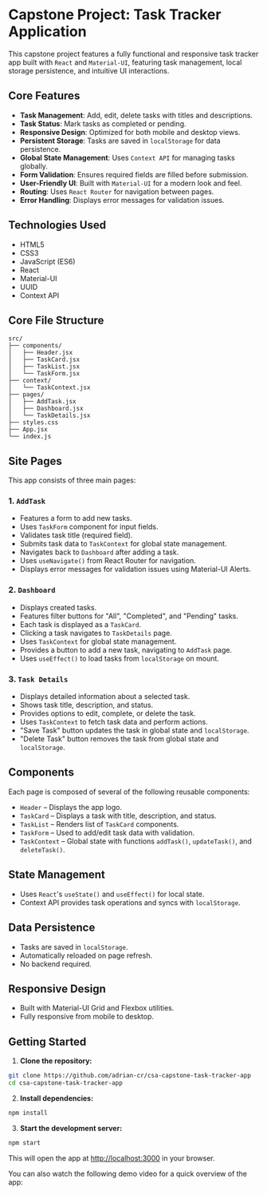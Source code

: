 # Capstone Project: Task Tracker Application
This capstone project features a fully functional and responsive task tracker app built with `React` and `Material-UI`, featuring task management, local storage persistence, and intuitive UI interactions.

## Core Features
* **Task Management**: Add, edit, delete tasks with titles and descriptions.
* **Task Status**: Mark tasks as completed or pending.
* **Responsive Design**: Optimized for both mobile and desktop views.
* **Persistent Storage**: Tasks are saved in `localStorage` for data persistence.
* **Global State Management**: Uses `Context API` for managing tasks globally.
* **Form Validation**: Ensures required fields are filled before submission.
* **User-Friendly UI**: Built with `Material-UI` for a modern look and feel.
* **Routing**: Uses `React Router` for navigation between pages.
* **Error Handling**: Displays error messages for validation issues.

## Technologies Used
* HTML5
* CSS3
* JavaScript (ES6)
* React
* Material-UI
* UUID
* Context API

## Core File Structure

```
src/
├── components/
│   ├── Header.jsx
│   ├── TaskCard.jsx
│   ├── TaskList.jsx
│   └── TaskForm.jsx
├── context/
│   └── TaskContext.jsx
├── pages/
│   ├── AddTask.jsx
│   ├── Dashboard.jsx
│   └── TaskDetails.jsx
├── styles.css
├── App.jsx
└── index.js
```

## Site Pages
This app consists of three main pages:
### 1. `AddTask`
* Features a form to add new tasks.
* Uses `TaskForm` component for input fields.
* Validates task title (required field).
* Submits task data to `TaskContext` for global state management.
* Navigates back to `Dashboard` after adding a task.
* Uses `useNavigate()` from React Router for navigation.
* Displays error messages for validation issues using Material-UI Alerts.

### 2. `Dashboard`
* Displays created tasks.
* Features filter buttons for "All", "Completed", and "Pending" tasks.
* Each task is displayed as a `TaskCard`.
* Clicking a task navigates to `TaskDetails` page.
* Uses `TaskContext` for global state management.
* Provides a button to add a new task, navigating to `AddTask` page.
* Uses `useEffect()` to load tasks from `localStorage` on mount.

### 3. `Task Details`
* Displays detailed information about a selected task.
* Shows task title, description, and status.
* Provides options to edit, complete, or delete the task.
* Uses `TaskContext` to fetch task data and perform actions.
* "Save Task" button updates the task in global state and `localStorage`.
* "Delete Task" button removes the task from global state and `localStorage`.

## Components
Each page is composed of several of the following reusable components:
* `Header` – Displays the app logo.
* `TaskCard` – Displays a task with title, description, and status.
* `TaskList` – Renders list of `TaskCard` components.
* `TaskForm` – Used to add/edit task data with validation.
* `TaskContext` – Global state with functions `addTask()`, `updateTask()`, and `deleteTask()`.

## State Management
* Uses `React`'s `useState()` and `useEffect()` for local state.
* Context API provides task operations and syncs with `localStorage`.

## Data Persistence
* Tasks are saved in `localStorage`.
* Automatically reloaded on page refresh.
* No backend required.

## Responsive Design
* Built with Material-UI Grid and Flexbox utilities.
* Fully responsive from mobile to desktop.

## Getting Started
1. **Clone the repository:**
```bash
git clone https://github.com/adrian-cr/csa-capstone-task-tracker-app
cd csa-capstone-task-tracker-app
```
2. **Install dependencies:**
```bash
npm install
```
3. **Start the development server:**
```bash
npm start
```
This will open the app at [http://localhost:3000](http://localhost:3000) in your browser.

You can also watch the following demo video for a quick overview of the app:
